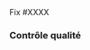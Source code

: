 <!-- Décrivez vos changements ici (optionnel pour les tous petits changements). -->

<!-- Remplacez XXXX par le numéro de ticket corrigé par vos changements : GitHub fermera le ticket mentionné automatiquement (voir https://docs.github.com/en/issues/tracking-your-work-with-issues/linking-a-pull-request-to-an-issue pour plus de détails). Supprimez la ligne s'il n'y a pas de ticket associé. --!>
Fix #XXXX 

<!-- Si votre PR modifie du code Python, mettez à jour ou créez les tests unitaires associés. Signalez vos éventuelles difficultés afin que des contributeurs expérimentés puissent vous aider. -->

<!-- Si votre pull request requiert des actions particulières lors de la mise en production, renseignez-les ici afin qu’elles soient ajoutées au changelog lors du merge. -->

### Contrôle qualité

<!-- Donnez des instructions pour nous aider à vérifier vos changements.

Par exemple :

  - Lancez `python manage.py migrate` et `yarn test` ;
  - Créez un nouveau compte nommé `toto` ;
  - Envoyez un message privé à quelqu’un d’autre, le titre du message doit apparaître en rose. -->

<!-- Merci ! -->
